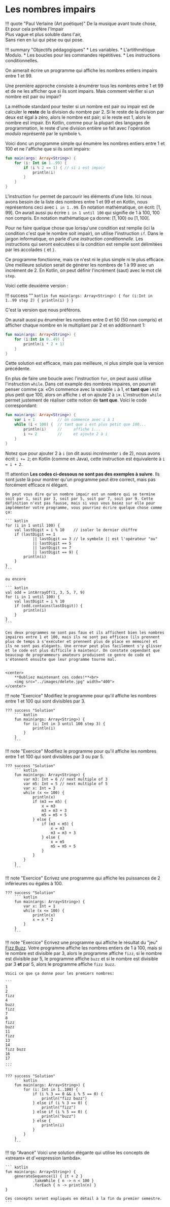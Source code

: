 # Les nombres impairs

!!! quote "Paul Verlaine (Art poétique)"
    De la musique avant toute chose,  
    Et pour cela préfère l'Impair  
    Plus vague et plus soluble dans l'air,  
    Sans rien en lui qui pèse ou qui pose.

!!! summary "Objectifs pédagogiques"
    * Les variables.
    * L'artithmétique Modulo.
    * Les boucles pour les commandes répétitives.
    * Les instructions conditionnelles.

On aimerait écrire un programme qui affiche les nombres entiers impairs entre 1 et 99.

Une première approche consiste à énumérer tous les nombres entre 1 et 99 et de ne les afficher que si ils sont impairs.
Mais comment vérifier si un nombre est pair ou impair?

La méthode standard pour tester si un nombre est pair ou impair est de calculer le **reste** de la division du nombre par 2.
Si le reste de la division par deux est égal à zéro, alors le nombre est pair; si le reste est 1, alors le nombre est impair.
En Kotlin, comme pour la plupart des langages de programmation, le reste d'une division entière se fait avec l'opération *modulo*
représenté par le symbole `%`.

Voici donc un programme simple qui énumère les nombres entiers entre 1 et 100 et ne l'affiche que si ils sont impairs:

``` kotlin
fun main(args: Array<String>) {
    for (i: Int in 1..99) {
        if (i % 2 == 1) { // si i est impair
            println(i)
        }
    }
}
```

L'instruction `for` permet de parcourir les éléments d'une liste. Ici nous avons besoin de la liste des nombres entre 1 et 99 et 
en Kotlin, nous représentons ceci avec `i in 1..99`. En notation mathématique, on écrit: $[ 1, 99 ]$. On aurait aussi pu écrire `i in 1 until 100` qui signifie de 1 à 100, 100 non compris. En notation mathématique ça donne: $[ 1, 100 )$ ou $[ 1, 100 [$.

Pour ne faire quelque chose que lorsqu'une condition est remplie (ici la condition c'est que le nombre soit impair), on utilise
l'instruction `if`. Dans le jargon informatique, on parle d'une *instruction conditionnelle*. Les instructions qui seront
exécutées si la condition est remplie sont délimitées par les accolades `{` et `}`.

Ce programme fonctionne, mais ce n'est ni le plus simple ni le plus efficace. Une meilleure solution serait de
générer les nombres de 1 à 99 avec un incrément de 2. En Kotlin, on peut définir l'incrément (saut) avec le mot clé `step`.

Voici cette deuxième version :

!!! success ""
    ``` kotlin
    fun main(args: Array<String>) {
        for (i:Int in 1..99 step 2) {
            println(i)
        }
    }
    ```

C'est la version que nous préférons.

On aurait aussi pu énumérer les nombres entre 0 et 50 (50 non compris) et afficher chaque nombre en le multipliant par 2 et en additionnant 1:

``` kotlin
fun main(args: Array<String>) {
    for (i:Int in 0..49) {
        println(i * 2 + 1)
    }
}
```

Cette solution est efficace, mais pas meilleure, ni plus simple que la version précédente.

En plus de faire une boucle avec l'instruction `for`, on peut aussi utilise l'instruction `while`. Dans cet example des nombres impaires, on pourrait penser comme ça: «On commence avec la variable `i` à 1, et **tant que** i est plus petit que 100, alors on affiche `i` et on ajoute 2 à `i`». L'instruction `while` permet justement de réaliser cette notion de **tant que**. Voici le code correspondant:

``` kotlin
fun main(args: Array<String>) {
    var i = 1          // on commence avec i à 1
    while (i < 100) {  // tant que i est plus petit que 100...
        println(i)     //     affiche i...
        i += 2         //     et ajoute 2 à i
    }
}
```

Notez que pour ajouter 2 à `i` (on dit aussi *incrémenter* `i` de 2), nous avons écrit `i += 2`; en Kotlin (comme en Java), cette instruction est équivalente à `i = i + 2`.

!!! attention
    **Les codes ci-dessous ne sont pas des exemples à suivre**. Ils sont juste là pour montrer qu'un programme peut être correct, mais pas forcément efficace ni élégant.

    On peut vous dire qu'un nombre impair est un nombre qui se termine soit par 1, soit par 3, soit par 5, soit par 7, soit par 9. Cette définition n'est pas fausse, mais si vous vous basez sur elle pour implémenter votre programme, vous pourriez écrire quelque chose comme ça:

    ``` kotlin
    for (i in 1 until 100) {
        val lastDigit = i % 10    // isoler le dernier chiffre
        if (lastDigit == 1
                || lastDigit == 3 // le symbole || est l'opérateur "ou"
                || lastDigit == 5
                || lastDigit == 7
                || lastDigit == 9) {
            println(i)
        }
    }
    ```

    ou encore

    ``` kotlin
    val odd = intArrayOf(1, 3, 5, 7, 9)
    for (i in 1 until 100) {
        val lastDigit = i % 10
        if (odd.contains(lastDigit)) {
            println(i)
        }
    }
    ```

    Ces deux programmes ne sont pas faux et ils affichent bien les nombres impaires entre 1 et 100, mais ils ne sont pas efficace (ils prennent plus de temps à s'exécuter et prennent plus de place en mémoire) et ils ne sont pas élégants. Une erreur peut plus facilement s'y glisser et le code est plus difficile à maintenir. On constate cependant que beaucoup de programmeurs amateurs produisent ce genre de code et s'étonnent ensuite que leur programme tourne mal.


    <center>
        **Oubliez maintenant ces codes!**<br>
        <img src="../images/delete.jpg" width="400">
    </center>




!!! note "Exercice"
    Modifiez le programme pour qu'il affiche les nombres entre 1 et 100 qui sont divisibles par 3.

    ??? success "Solution"
        ``` kotlin
        fun main(args: Array<String>) {
            for (i: Int in 3 until 100 step 3) {
                println(i)
            }
        }
        ```

!!! note "Exercice"
    Modifiez le programme pour qu'il affiche les nombres entre 1 et 100 qui sont divisibles par 3 ou par 5.

    ??? success "Solution"
        ``` kotlin
        fun main(args: Array<String>) {
            var m3: Int = 6 // next multiple of 3
            var m5: Int = 5 // next multiple of 5
            var x: Int = 3
            while (x <= 100) {
                println(x)
                if (m3 == m5) {
                    x = m3
                    m3 = m3 + 3
                    m5 = m5 + 5
                } else {
                    if (m3 < m5) {
                        x = m3
                        m3 = m3 + 3
                    } else {
                        x = m5
                        m5 = m5 + 5
                    }
                }
            }
        }
        ```

!!! note "Exercice"
    Ecrivez une programme qui affiche les puissances de 2 inférieures ou égales à 100.

    ??? success "Solution"
        ``` kotlin
        fun main(args: Array<String>) {
            var x: Int = 1
            while (x <= 100) {
                println(x)
                x = x * 2
            }
        }
        ```

!!! note "Exercice"
    Ecrivez une programme qui affiche le résultat du "jeu" [Fizz Buzz](https://en.wikipedia.org/wiki/Fizz_buzz).
    Votre programme affiche les nombres entiers de 1 à 100, mais si le nombre est divisible par 3, alors le programme affiche
    `fizz`, si le nombre est divisible par 5, le programme affiche `buzz` et si le nombre est divisible par 3 **et** par 5,
    alors le programme affiche `fizz buzz`.

    Voici ce que ça donne pour les premiers nombres:

    ```
    1
    2
    fizz
    4
    buzz
    fizz
    7
    8
    fizz
    buzz
    11
    fizz
    13
    14
    fizz buzz
    16
    17
    ...
    ```

    ??? success "Solution"
        ``` kotlin
        fun main(args: Array<String>) {
            for (i: Int in 1..100) {
                if (i % 3 == 0 && i % 5 == 0) {
                    println("fizz buzz")
                } else if (i % 3 == 0) {
                    println("fizz")
                } else if (i % 5 == 0) {
                    println("buzz")
                } else {
                    println(i)
                }
            }
        }
        ```


!!! tip "Avancé"
    Voici une solution élégante qui utilise les concepts de «stream» et d'«expression lambda».

    ``` kotlin
    fun main(args: Array<String>) {
        generateSequence(1) { it + 2 }
                .takeWhile { n -> n < 100 }
                .forEach { n -> println(n) }
    }

    Ces concepts seront expliqués en détail à la fin du premier semestre.
    ```
